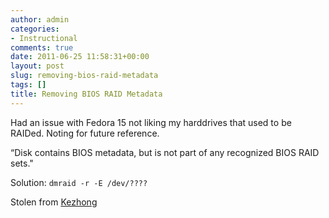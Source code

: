```yaml
---
author: admin
categories:
- Instructional
comments: true
date: 2011-06-25 11:58:31+00:00
layout: post
slug: removing-bios-raid-metadata
tags: []
title: Removing BIOS RAID Metadata
---
```



Had an issue with Fedora 15 not liking my harddrives that used to be RAIDed. Noting for future reference.

“Disk contains BIOS metadata, but is not part of any recognized BIOS RAID sets."

Solution: 
`dmraid -r -E /dev/????`

Stolen from [Kezhong](http://kezhong.wordpress.com/2011/06/14/how-to-remove-bios-raid-metadata-from-disk-on-fedora/)
